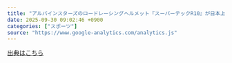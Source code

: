 ```yaml
---
title: "アルパインスターズのロードレーシングヘルメット『スーパーテックR10』が日本上陸（オートスポーツweb） - Yahoo!ニュース"
date: 2025-09-30 09:02:46 +0900
categories: ["スポーツ"]
source: "https://www.google-analytics.com/analytics.js"
---
```


[出典はこちら](https://www.google-analytics.com/analytics.js)
